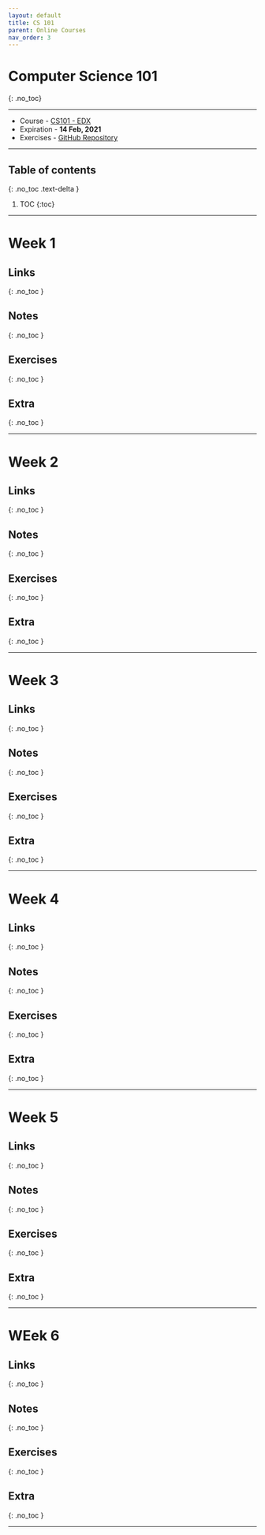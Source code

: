 ```yaml
---
layout: default
title: CS 101
parent: Online Courses
nav_order: 3
---
```


# Computer Science 101
{: .no_toc}

---

- Course - [CS101 - EDX](https://courses.edx.org/courses/course-v1:StanfordOnline+CSX0001+1T2020/course/)
- Expiration - __14 Feb, 2021__
- Exercises - [GitHub Repository](https://github.com/CodeDotJS/CS101)

---

## Table of contents
{: .no_toc .text-delta }

1. TOC
{:toc}

---

# Week 1

## Links
{: .no_toc }

## Notes
{: .no_toc }

## Exercises
{: .no_toc }

## Extra
{: .no_toc }

---

# Week 2

## Links
{: .no_toc }

## Notes
{: .no_toc }

## Exercises
{: .no_toc }

## Extra
{: .no_toc }

---

# Week 3

## Links
{: .no_toc }

## Notes
{: .no_toc }

## Exercises
{: .no_toc }

## Extra
{: .no_toc }

---

# Week 4

## Links
{: .no_toc }

## Notes
{: .no_toc }

## Exercises
{: .no_toc }

## Extra
{: .no_toc }

---

# Week 5

## Links
{: .no_toc }

## Notes
{: .no_toc }

## Exercises
{: .no_toc }

## Extra
{: .no_toc }

---

# WEek 6

## Links
{: .no_toc }

## Notes
{: .no_toc }

## Exercises
{: .no_toc }

## Extra
{: .no_toc }

---
